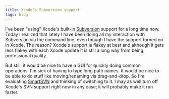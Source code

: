```yaml
---
title: Xcode's Subversion support
tags: blog
---
```


I've been "using" Xcode's built-in [Subversion](http://subversion.tigris.org/) support for a long time now. Today I realized that lately I have been doing all my interaction with Subversion via the command line, even though I have the support turned on in Xcode. The reason? Xcode's support is flakey at best and although it gets less flakey with each Xcode update it is still a long way from being professional quality.

But still, it would be nice to have a GUI for quickly doing common operations. I'm sick of having to type long path names. It would be nice to be able to do stuff like moving/renaming via drag-and-drop. So I'm evaluating [SmartSVN](http://www.smartcvs.com/smartsvn/features.jsp) and thinking of switching to it. I may as well turn off Xcode's SVN support right now in any case; it will probably make it run faster.
